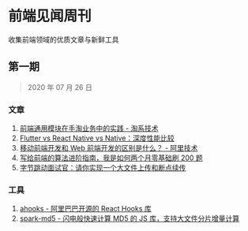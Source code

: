 # 前端见闻周刊

收集前端领域的优质文章与新鲜工具

## 第一期

> 2020 年 07 月 26 日

### 文章

1. [前端通用模块在手淘业务中的实践 - 淘系技术](https://mp.weixin.qq.com/s/eLteYS3pYscSw-0BNJWtjg)
2. [Flutter vs React Native vs Native：深度性能比较](https://www.infoq.cn/article/uYiItcu0eATDul25ecXG)
3. [移动前端开发和 Web 前端开发的区别是什么？ - 阿里技术](https://segmentfault.com/a/1190000022851790)
4. [写给前端的算法进阶指南，我是如何两个月零基础刷 200 题](https://juejin.im/post/5f05087cf265da22d466f60f)
5. [字节跳动面试官：请你实现一个大文件上传和断点续传](https://juejin.im/post/5dff8a26e51d4558105420ed)

### 工具

1. [ahooks - 阿里巴巴开源的 React Hooks 库](https://ahooks.js.org/zh-CN)
2. [spark-md5 - 闪电般快速计算 MD5 的 JS 库，支持大文件分片增量计算](https://github.com/satazor/js-spark-md5)
